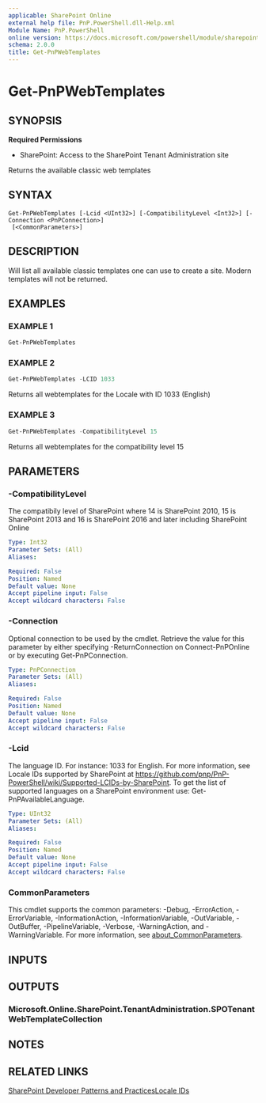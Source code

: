 ```yaml
---
applicable: SharePoint Online
external help file: PnP.PowerShell.dll-Help.xml
Module Name: PnP.PowerShell
online version: https://docs.microsoft.com/powershell/module/sharepoint-pnp/get-pnpwebtemplates
schema: 2.0.0
title: Get-PnPWebTemplates
---
```


# Get-PnPWebTemplates

## SYNOPSIS

**Required Permissions**

* SharePoint: Access to the SharePoint Tenant Administration site

Returns the available classic web templates

## SYNTAX

```
Get-PnPWebTemplates [-Lcid <UInt32>] [-CompatibilityLevel <Int32>] [-Connection <PnPConnection>]
 [<CommonParameters>]
```

## DESCRIPTION
Will list all available classic templates one can use to create a site. Modern templates will not be returned.

## EXAMPLES

### EXAMPLE 1
```powershell
Get-PnPWebTemplates
```

### EXAMPLE 2
```powershell
Get-PnPWebTemplates -LCID 1033
```

Returns all webtemplates for the Locale with ID 1033 (English)

### EXAMPLE 3
```powershell
Get-PnPWebTemplates -CompatibilityLevel 15
```

Returns all webtemplates for the compatibility level 15

## PARAMETERS

### -CompatibilityLevel
The compatibily level of SharePoint where 14 is SharePoint 2010, 15 is SharePoint 2013 and 16 is SharePoint 2016 and later including SharePoint Online

```yaml
Type: Int32
Parameter Sets: (All)
Aliases:

Required: False
Position: Named
Default value: None
Accept pipeline input: False
Accept wildcard characters: False
```

### -Connection
Optional connection to be used by the cmdlet. Retrieve the value for this parameter by either specifying -ReturnConnection on Connect-PnPOnline or by executing Get-PnPConnection.

```yaml
Type: PnPConnection
Parameter Sets: (All)
Aliases:

Required: False
Position: Named
Default value: None
Accept pipeline input: False
Accept wildcard characters: False
```

### -Lcid
The language ID. For instance: 1033 for English. For more information, see Locale IDs supported by SharePoint at https://github.com/pnp/PnP-PowerShell/wiki/Supported-LCIDs-by-SharePoint. To get the list of supported languages on a SharePoint environment use: Get-PnPAvailableLanguage.

```yaml
Type: UInt32
Parameter Sets: (All)
Aliases:

Required: False
Position: Named
Default value: None
Accept pipeline input: False
Accept wildcard characters: False
```

### CommonParameters
This cmdlet supports the common parameters: -Debug, -ErrorAction, -ErrorVariable, -InformationAction, -InformationVariable, -OutVariable, -OutBuffer, -PipelineVariable, -Verbose, -WarningAction, and -WarningVariable. For more information, see [about_CommonParameters](http://go.microsoft.com/fwlink/?LinkID=113216).

## INPUTS

## OUTPUTS

### Microsoft.Online.SharePoint.TenantAdministration.SPOTenantWebTemplateCollection

## NOTES

## RELATED LINKS

[SharePoint Developer Patterns and Practices](https://aka.ms/sppnp)[Locale IDs](https://github.com/pnp/PnP-PowerShell/wiki/Supported-LCIDs-by-SharePoint)